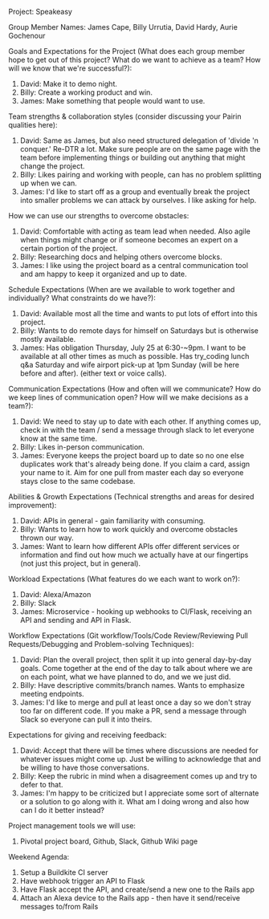 Project: Speakeasy

Group Member Names: James Cape, Billy Urrutia, David Hardy, Aurie Gochenour

Goals and Expectations for the Project (What does each group member hope to get out of this project? What do we want to achieve as a team? How will we know that we're successful?):
1. David: Make it to demo night.
1. Billy: Create a working product and win.
1. James: Make something that people would want to use.


Team strengths & collaboration styles (consider discussing your Pairin qualities here):
1. David: Same as James, but also need structured delegation of 'divide 'n conquer.' Re-DTR a lot. Make sure people are on the same page with the team before implementing things or building out anything that might change the project.
1. Billy: Likes pairing and working with people, can has no problem splitting up when we can.
1. James: I'd like to start off as a group and eventually break the project into smaller problems we can attack by ourselves. I like asking for help.


How we can use our strengths to overcome obstacles:
1. David: Comfortable with acting as team lead when needed. Also agile when things might change or if someone becomes an expert on a certain portion of the project.
1. Billy: Researching docs and helping others overcome blocks.
1. James: I like using the project board as a central communication tool and am happy to keep it organized and up to date.


Schedule Expectations (When are we available to work together and individually? What constraints do we have?):
1. David: Available most all the time and wants to put lots of effort into this project.
1. Billy: Wants to do remote days for himself on Saturdays but is otherwise mostly available.
1. James: Has obligation Thursday, July 25 at 6:30-~9pm. I want to be available at all other times as much as possible. Has try_coding lunch q&a Saturday and wife airport pick-up at 1pm Sunday (will be here before and after).
 (either text or voice calls).

Communication Expectations (How and often will we communicate? How do we keep lines of communication open? How will we make decisions as a team?):
1. David: We need to stay up to date with each other. If anything comes up, check in with the team / send a message through slack to let everyone know at the same time.
1. Billy: Likes in-person communication.
1. James: Everyone keeps the project board up to date so no one else duplicates work that's already being done. If you claim a card, assign your name to it. Aim for one pull from master each day so everyone stays close to the same codebase.


Abilities & Growth Expectations (Technical strengths and areas for desired improvement):
1. David: APIs in general - gain familiarity with consuming.
1. Billy: Wants to learn how to work quickly and overcome obstacles thrown our way.
1. James: Want to learn how different APIs offer different services or information and find out how much we actually have at our fingertips (not just this project, but in general).


Workload Expectations (What features do we each want to work on?):
1. David: Alexa/Amazon
1. Billy: Slack
1. James: Microservice - hooking up webhooks to CI/Flask, receiving an API and sending and API in Flask.


Workflow Expectations (Git workflow/Tools/Code Review/Reviewing Pull Requests/Debugging and Problem-solving Techniques):
1. David: Plan the overall project, then split it up into general day-by-day goals. Come together at the end of the day to talk about where we are on each point, what we have planned to do, and we we just did.
1. Billy: Have descriptive commits/branch names. Wants to emphasize meeting endpoints.
1. James: I'd like to merge and pull at least once a day so we don't stray too far on different code. If you make a PR, send a message through Slack so everyone can pull it into theirs.


Expectations for giving and receiving feedback:
1. David: Accept that there will be times where discussions are needed for whatever issues might come up. Just be willing to acknowledge that and be willing to have those conversations.
1. Billy: Keep the rubric in mind when a disagreement comes up and try to defer to that.
1. James: I'm happy to be criticized but I appreciate some sort of alternate or a solution to go along with it. What am I doing wrong and also how can I do it better instead?


Project management tools we will use:
1. Pivotal project board, Github, Slack, Github Wiki page


Weekend Agenda:
1. Setup a Buildkite CI server
1. Have webhook trigger an API to Flask
1. Have Flask accept the API, and create/send a new one to the Rails app
1. Attach an Alexa device to the Rails app - then have it send/receive messages to/from Rails
